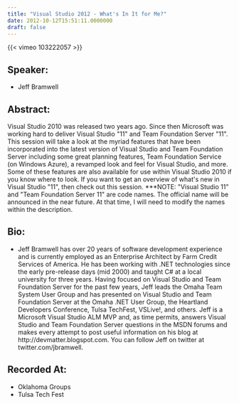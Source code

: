 ```yaml
---
title: "Visual Studio 2012 - What's In It for Me?"
date: 2012-10-12T15:51:11.0000000
draft: false
---
```


{{< vimeo 103222057 >}}

## Speaker:

 - Jeff Bramwell

## Abstract:

<p>Visual Studio 2010 was released two years ago. Since then Microsoft was working hard to deliver Visual Studio "11" and Team Foundation Server "11". This session will take a look at the myriad features that have been incorporated into the latest version of Visual Studio and Team Foundation Server including some great planning features, Team Foundation Service (on Windows Azure), a revamped look and feel for Visual Studio, and more. Some of these features are also available for use within Visual Studio 2010 if you know where to look. If you want to get an overview of what's new in Visual Studio "11", then check out this session. ***NOTE: "Visual Studio 11" and "Team Foundation Server 11" are code names. The official name will be announced in the near future. At that time, I will need to modify the names within the description. </p>

## Bio:

 - <p>Jeff Bramwell has over 20 years of software development experience and is currently employed as an Enterprise Architect by Farm Credit Services of America. He has been working with .NET technologies since the early pre-release days (mid 2000) and taught C# at a local university for three years. Having focused on Visual Studio and Team Foundation Server for the past few years, Jeff leads the Omaha Team System User Group and has presented on Visual Studio and Team Foundation Server at the Omaha .NET User Group, the Heartland Developers Conference, Tulsa TechFest, VSLive!, and others. Jeff is a Microsoft Visual Studio ALM MVP and, as time permits, answers Visual Studio and Team Foundation Server questions in the MSDN forums and makes every attempt to post useful information on his blog at http://devmatter.blogspot.com. You can follow Jeff on twitter at twitter.com/jbramwell.</p>

## Recorded At:

 - Oklahoma Groups
 - Tulsa Tech Fest

